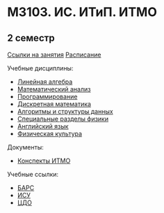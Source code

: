 # M3103. ИС. ИТиП. ИТМО
## 2 семестр 

[Ссылки на занятия](https://fitp.itmo.ru/p/spring-2021/394)
[Расписание](https://fitp.itmo.ru/p/spring-2021/428)

Учебные дисциплины:
*  [Линейная алгебра](Subjects/linal.md)
*  [Математический анализ](Subjects/matan.md)
*  [Программирование](Subjects/programming.md)
*  [Дискретная математика](Subjects/discrete.md)
*  [Алгоритмы и структуры данных](Subjects/algorithms.md)
*  [Специальные разделы физики](Subjects/physics.md)
*  [Английский язык](https://vk.com/fltc.itmo)
*  [Физическая культура](https://isu.ifmo.ru/pls/apex/f?p=2153:15:108337501947348::NO:RP,3::)

Документы:
* [Конспекты ИТМО](http://neerc.ifmo.ru/wiki/)

Учебные ссылки:
*  [БАРС](https://bars.itmo.ru/bars/disciplines)
* [ИСУ](https://isu.ifmo.ru/)
* [ЦДО](https://de.ifmo.ru/)
